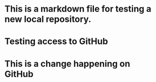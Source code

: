# This is a markdown file for testing a new local repository.

# Testing access to GitHub

# This is a change happening on GitHub
